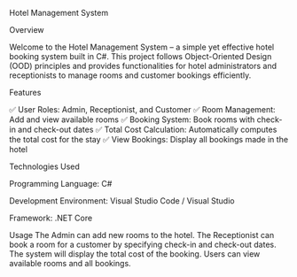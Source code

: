 Hotel Management System

Overview

Welcome to the Hotel Management System – a simple yet effective hotel booking system built in C#. This project follows Object-Oriented Design (OOD) principles and provides functionalities for hotel administrators and receptionists to manage rooms and customer bookings efficiently.

Features

✅ User Roles: Admin, Receptionist, and Customer
✅ Room Management: Add and view available rooms
✅ Booking System: Book rooms with check-in and check-out dates
✅ Total Cost Calculation: Automatically computes the total cost for the stay
✅ View Bookings: Display all bookings made in the hotel

Technologies Used

Programming Language: C#

Development Environment: Visual Studio Code / Visual Studio

Framework: .NET Core

Usage
The Admin can add new rooms to the hotel.
The Receptionist can book a room for a customer by specifying check-in and check-out dates.
The system will display the total cost of the booking.
Users can view available rooms and all bookings.
